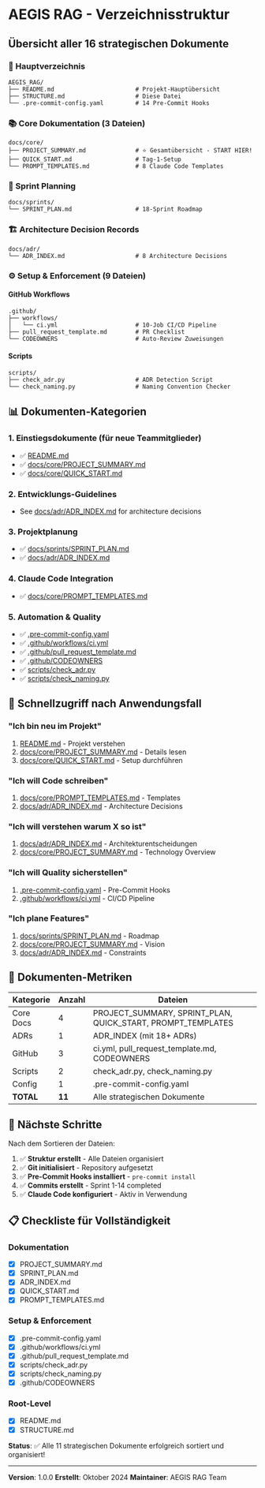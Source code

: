 # AEGIS RAG - Verzeichnisstruktur

## Übersicht aller 16 strategischen Dokumente

### 📁 Hauptverzeichnis
```
AEGIS_RAG/
├── README.md                       # Projekt-Hauptübersicht
├── STRUCTURE.md                    # Diese Datei
└── .pre-commit-config.yaml         # 14 Pre-Commit Hooks
```

### 📚 Core Dokumentation (3 Dateien)
```
docs/core/
├── PROJECT_SUMMARY.md              # ⭐ Gesamtübersicht - START HIER!
├── QUICK_START.md                  # Tag-1-Setup
└── PROMPT_TEMPLATES.md             # 8 Claude Code Templates
```

### 📅 Sprint Planning
```
docs/sprints/
└── SPRINT_PLAN.md                  # 18-Sprint Roadmap
```

### 🏗️ Architecture Decision Records
```
docs/adr/
└── ADR_INDEX.md                    # 8 Architecture Decisions
```

### ⚙️ Setup & Enforcement (9 Dateien)

#### GitHub Workflows
```
.github/
├── workflows/
│   └── ci.yml                      # 10-Job CI/CD Pipeline
├── pull_request_template.md        # PR Checklist
└── CODEOWNERS                      # Auto-Review Zuweisungen
```

#### Scripts
```
scripts/
├── check_adr.py                    # ADR Detection Script
└── check_naming.py                 # Naming Convention Checker
```

## 📊 Dokumenten-Kategorien

### 1. Einstiegsdokumente (für neue Teammitglieder)
- ✅ [README.md](README.md)
- ✅ [docs/core/PROJECT_SUMMARY.md](docs/core/PROJECT_SUMMARY.md)
- ✅ [docs/core/QUICK_START.md](docs/core/QUICK_START.md)

### 2. Entwicklungs-Guidelines
- See [docs/adr/ADR_INDEX.md](docs/adr/ADR_INDEX.md) for architecture decisions

### 3. Projektplanung
- ✅ [docs/sprints/SPRINT_PLAN.md](docs/sprints/SPRINT_PLAN.md)
- ✅ [docs/adr/ADR_INDEX.md](docs/adr/ADR_INDEX.md)

### 4. Claude Code Integration
- ✅ [docs/core/PROMPT_TEMPLATES.md](docs/core/PROMPT_TEMPLATES.md)

### 5. Automation & Quality
- ✅ [.pre-commit-config.yaml](.pre-commit-config.yaml)
- ✅ [.github/workflows/ci.yml](.github/workflows/ci.yml)
- ✅ [.github/pull_request_template.md](.github/pull_request_template.md)
- ✅ [.github/CODEOWNERS](.github/CODEOWNERS)
- ✅ [scripts/check_adr.py](scripts/check_adr.py)
- ✅ [scripts/check_naming.py](scripts/check_naming.py)

## 🎯 Schnellzugriff nach Anwendungsfall

### "Ich bin neu im Projekt"
1. [README.md](README.md) - Projekt verstehen
2. [docs/core/PROJECT_SUMMARY.md](docs/core/PROJECT_SUMMARY.md) - Details lesen
3. [docs/core/QUICK_START.md](docs/core/QUICK_START.md) - Setup durchführen

### "Ich will Code schreiben"
1. [docs/core/PROMPT_TEMPLATES.md](docs/core/PROMPT_TEMPLATES.md) - Templates
2. [docs/adr/ADR_INDEX.md](docs/adr/ADR_INDEX.md) - Architecture Decisions

### "Ich will verstehen warum X so ist"
1. [docs/adr/ADR_INDEX.md](docs/adr/ADR_INDEX.md) - Architekturentscheidungen
2. [docs/core/PROJECT_SUMMARY.md](docs/core/PROJECT_SUMMARY.md) - Technology Overview

### "Ich will Quality sicherstellen"
1. [.pre-commit-config.yaml](.pre-commit-config.yaml) - Pre-Commit Hooks
2. [.github/workflows/ci.yml](.github/workflows/ci.yml) - CI/CD Pipeline

### "Ich plane Features"
1. [docs/sprints/SPRINT_PLAN.md](docs/sprints/SPRINT_PLAN.md) - Roadmap
2. [docs/core/PROJECT_SUMMARY.md](docs/core/PROJECT_SUMMARY.md) - Vision
3. [docs/adr/ADR_INDEX.md](docs/adr/ADR_INDEX.md) - Constraints

## 📏 Dokumenten-Metriken

| Kategorie | Anzahl | Dateien |
|-----------|--------|---------|
| Core Docs | 4 | PROJECT_SUMMARY, SPRINT_PLAN, QUICK_START, PROMPT_TEMPLATES |
| ADRs | 1 | ADR_INDEX (mit 18+ ADRs) |
| GitHub | 3 | ci.yml, pull_request_template.md, CODEOWNERS |
| Scripts | 2 | check_adr.py, check_naming.py |
| Config | 1 | .pre-commit-config.yaml |
| **TOTAL** | **11** | Alle strategischen Dokumente |

## 🔄 Nächste Schritte

Nach dem Sortieren der Dateien:

1. ✅ **Struktur erstellt** - Alle Dateien organisiert
2. ✅ **Git initialisiert** - Repository aufgesetzt
3. ✅ **Pre-Commit Hooks installiert** - `pre-commit install`
4. ✅ **Commits erstellt** - Sprint 1-14 completed
5. ✅ **Claude Code konfiguriert** - Aktiv in Verwendung

## 📋 Checkliste für Vollständigkeit

### Dokumentation
- [x] PROJECT_SUMMARY.md
- [x] SPRINT_PLAN.md
- [x] ADR_INDEX.md
- [x] QUICK_START.md
- [x] PROMPT_TEMPLATES.md

### Setup & Enforcement
- [x] .pre-commit-config.yaml
- [x] .github/workflows/ci.yml
- [x] .github/pull_request_template.md
- [x] scripts/check_adr.py
- [x] scripts/check_naming.py
- [x] .github/CODEOWNERS

### Root-Level
- [x] README.md
- [x] STRUCTURE.md

**Status**: ✅ Alle 11 strategischen Dokumente erfolgreich sortiert und organisiert!

---

**Version**: 1.0.0
**Erstellt**: Oktober 2024
**Maintainer**: AEGIS RAG Team
